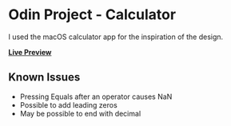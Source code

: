 # Odin Project - Calculator

I used the macOS calculator app for the inspiration of the design.

**[Live Preview](https://bobagit.github.io/calculator/)**


## Known Issues
 - Pressing Equals after an operator causes NaN
 - Possible to add leading zeros
 - May be possible to end with decimal